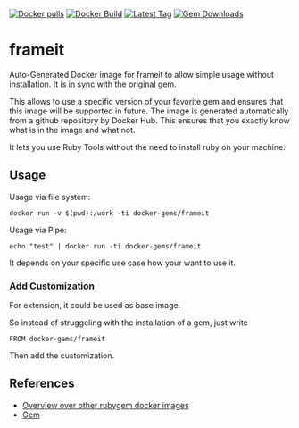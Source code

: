 [![Docker pulls](https://img.shields.io/docker/pulls/rubygem/frameit.svg)](https://hub.docker.com/r/rubygem/frameit/)
[![Docker Build](https://img.shields.io/docker/automated/rubygem/frameit.svg)](https://hub.docker.com/r/rubygem/frameit/)
[![Latest Tag](https://img.shields.io/github/tag/docker-rubygem/frameit.svg)](https://hub.docker.com/r/rubygem/frameit/)
[![Gem Downloads](https://img.shields.io/gem/dt/frameit.svg)](https://rubygems.org/gems/frameit/)
# frameit

Auto-Generated Docker image for frameit to allow simple usage without installation.
It is in sync with the original gem.

This allows to use a specific version of your favorite gem and ensures that this image will be supported in future.
The image is generated automatically from a github repository by Docker Hub.
This ensures that you exactly know what is in the image and what not.

It lets you use Ruby Tools without the need to install ruby on your machine.

## Usage

Usage via file system:

`docker run -v $(pwd):/work -ti docker-gems/frameit`

Usage via Pipe:

`echo "test" | docker run -ti docker-gems/frameit`

It depends on your specific use case how your want to use it.

### Add Customization

For extension, it could be used as base image.

So instead of struggeling with the installation of a gem, just write

`FROM docker-gems/frameit`

Then add the customization.

## References

 - [Overview over other rubygem docker images](https://github.com/thinkbot/docker-rubygem)
 - [Gem](https://rubygems.org/gems/frameit/)
